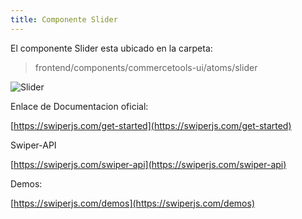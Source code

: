 ```yaml
---
title: Componente Slider
---
```


El componente Slider esta ubicado en la carpeta:

> frontend/components/commercetools-ui/atoms/slider

<img src="/slider/slider.png" alt="Slider" />

Enlace de Documentacion oficial:

[https://swiperjs.com/get-started](https://swiperjs.com/get-started)

Swiper-API

[https://swiperjs.com/swiper-api](https://swiperjs.com/swiper-api)

Demos:

[https://swiperjs.com/demos](https://swiperjs.com/demos)
